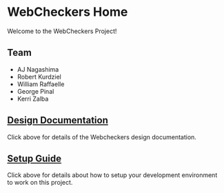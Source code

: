 # WebCheckers Home

Welcome to the WebCheckers Project!

## Team

* AJ Nagashima
* Robert Kurdziel
* William Raffaelle
* George Pinal
* Kerri Zalba

## [Design Documentation](DesignDoc)

Click above for details of the Webcheckers design documentation.

## [Setup Guide](SetupGuide)

Click above for details about how to setup your development environment to work on this project.
